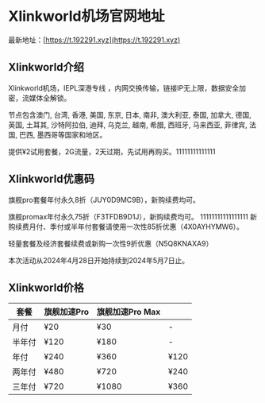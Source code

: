 # Xlinkworld机场官网地址

最新地址：[https://t.192291.xyz](https://t.192291.xyz)

## Xlinkworld介绍

Xlinkworld机场，IEPL深港专线 ，内网交换传输，链接IP无上限，数据安全加密，流媒体全解锁。

节点包含澳门, 台湾, 香港, 美国, 东京, 日本, 南非, 澳大利亚, 泰国, 加拿大, 德国, 英国, 土耳其, 沙特阿拉伯, 迪拜, 乌克兰, 越南, 希腊, 西班牙, 马来西亚, 菲律宾, 法国, 巴西, 墨西哥等国家和地区。

提供¥2试用套餐，2G流量，2天过期，先试用再购买。11111111111111

## Xlinkworld优惠码

旗舰pro套餐年付永久8折（JUY0D9MC9B），新购续费均可。

旗舰promax年付永久75折（F3TFDB9D1J），新购续费均可。
11111111111111111
新购续费月付、季付或半年付套餐请使用一次性85折优惠（4X0AYHYMW6）。

轻量套餐及经济套餐续费或新购一次性9折优惠（N5Q8KNAXA9）

本次活动从2024年4月28日开始持续到2024年5月7日止。

## Xlinkworld价格

|套餐|旗舰加速Pro|旗舰加速Pro Max||
|----|----|----|----|
|月付|¥20|¥30|-|
|半年付|¥120|¥180|-|
|年付|¥240|¥360|¥120|
|两年付|¥480|¥720|¥240|
|三年付|¥720|¥1080|¥360|

